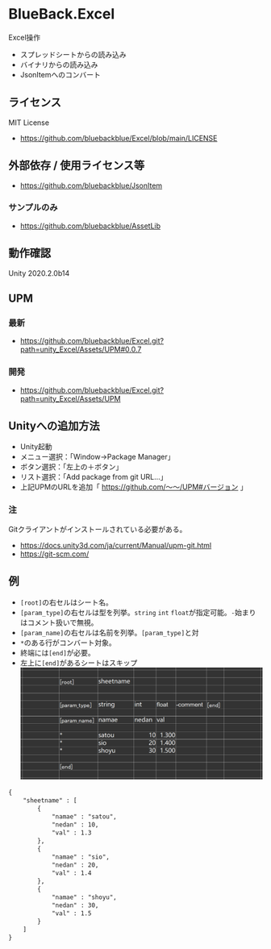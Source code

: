 # BlueBack.Excel
Excel操作
* スプレッドシートからの読み込み
* バイナリからの読み込み
* JsonItemへのコンバート

## ライセンス
MIT License
* https://github.com/bluebackblue/Excel/blob/main/LICENSE

## 外部依存 / 使用ライセンス等
* https://github.com/bluebackblue/JsonItem
### サンプルのみ
* https://github.com/bluebackblue/AssetLib

## 動作確認
Unity 2020.2.0b14

## UPM
### 最新
* https://github.com/bluebackblue/Excel.git?path=unity_Excel/Assets/UPM#0.0.7
### 開発
* https://github.com/bluebackblue/Excel.git?path=unity_Excel/Assets/UPM

## Unityへの追加方法
* Unity起動
* メニュー選択：「Window->Package Manager」
* ボタン選択：「左上の＋ボタン」
* リスト選択：「Add package from git URL...」
* 上記UPMのURLを追加「 https://github.com/～～/UPM#バージョン 」
### 注
Gitクライアントがインストールされている必要がある。
* https://docs.unity3d.com/ja/current/Manual/upm-git.html
* https://git-scm.com/

## 例
* ```[root]```の右セルはシート名。
* ```[param_type]```の右セルは型を列挙。```string``` ```int``` ```float```が指定可能。```-```始まりはコメント扱いで無視。
* ```[param_name]```の右セルは名前を列挙。```[param_type]```と対
* ```*```のある行がコンバート対象。
* 終端には```[end]```が必要。
* 左上に```[end]```があるシートはスキップ
![Sample01](/sample00.png)
```
{
	"sheetname" : [
		{
			"namae" : "satou",
			"nedan" : 10,
			"val" : 1.3
		},
		{
			"namae" : "sio",
			"nedan" : 20,
			"val" : 1.4
		},
		{
			"namae" : "shoyu",
			"nedan" : 30,
			"val" : 1.5
		}
	]
}
```

